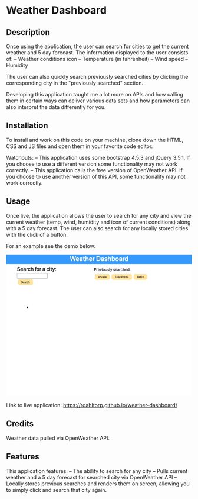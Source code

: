 # Weather Dashboard

## Description
 
Once using the application, the user can search for cities to get the current weather and 5 day forecast.  The information displayed to the user consists of:
– Weather conditions icon
– Temperature (in fahrenheit)
– Wind speed
– Humidity
 
The user can also quickly search previously searched cities by clicking the corresponding city in the "previously searched" section.
 
Developing this application taught me a lot more on APIs and how calling them in certain ways can deliver various data sets and how parameters can also interpret the data differently for you.
 
## Installation
 
To install and work on this code on your machine, clone down the HTML, CSS and JS files and open them in your favorite code editor.
 
Watchouts:
– This application uses some bootstrap 4.5.3 and jQuery 3.5.1. If you choose to use a different version some functionality may not work correctly.
– This application calls the free version of OpenWeather API. If you choose to use another version of this API, some functionality may not work correctly.
 
## Usage
 
Once live, the application allows the user to search for any city and view the current weather (temp, wind, humidity and icon of current conditions) along with a 5 day forecast. The user can also search for any locally stored cities with the click of a button.
 
For an example see the demo below:
 
![alt text](/assets/images/weather-dash-demo.gif)
  
Link to live application: https://rdahltorp.github.io/weather-dashboard/
 
## Credits
 
Weather data pulled via OpenWeather API.
 
## Features
 
This application features:
– The ability to search for any city
– Pulls current weather and a 5 day forecast for searched city via OpenWeather API
– Locally stores previous searches and renders them on screen, allowing you to simply click and search that city again.